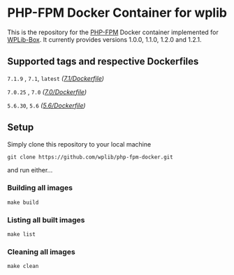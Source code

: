# PHP-FPM Docker Container for wplib
This is the repository for the [PHP-FPM](https://php-fpm.org/) Docker container implemented for [WPLib-Box](https://github.com/wplib/wplib-box).
It currently provides versions 1.0.0, 1.1.0, 1.2.0 and 1.2.1.


## Supported tags and respective Dockerfiles
`7.1.9` , `7.1`, `latest` _([7.1/Dockerfile](https://github.com/wplib/php-fpm-docker/blob/master/7.1/Dockerfile))_

`7.0.25` , `7.0` _([7.0/Dockerfile](https://github.com/wplib/php-fpm-docker/blob/master/7.0/Dockerfile))_

`5.6.30`, `5.6` _([5.6/Dockerfile](https://github.com/wplib/php-fpm-docker/blob/master/5.6/Dockerfile))_


## Setup
Simply clone this repository to your local machine

`git clone https://github.com/wplib/php-fpm-docker.git`

and run either...


### Building all images
`make build`


### Listing all built images
`make list`


### Cleaning all images
`make clean`
